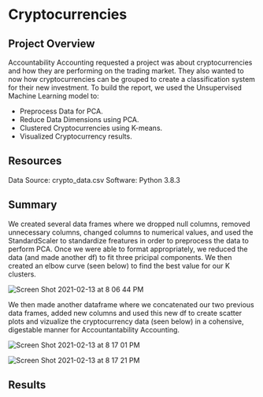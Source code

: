 # Cryptocurrencies

## Project Overview
 Accountability Accounting requested a project was about cryptocurrencies and how they are performing on the trading market. They also wanted to now how cryptocurrencies can be grouped to create a classification system for their new investment. To build the report, we used the Unsupervised Machine Learning model to:
 
 - Preprocess Data for PCA.
 - Reduce Data Dimensions using PCA. 
 - Clustered Cryptocurrencies using K-means.
 - Visualized Cryptocurrency results. 
 
 ## Resources
 Data Source: crypto_data.csv
 Software: Python 3.8.3
 
 ## Summary
We created several data frames where we dropped null columns, removed unnecessary columns, changed columns to numerical values, and used the StandardScaler to standardize freatures in order to preprocess the data to perform PCA. Once we were able to format appropriately, we reduced the data (and made another df) to fit three pricipal components. We then created an elbow curve (seen below) to find the best value for our K clusters. 

![Screen Shot 2021-02-13 at 8 06 44 PM](https://user-images.githubusercontent.com/71476009/107866467-01f4a900-6e37-11eb-85b8-1d8903852e07.png)

We then made another dataframe where we concatenated our two previous data frames, added new columns and used this new df to create scatter plots and vizualize the cryptocurrency data (seen below) in a cohensive, digestable manner for Accountantability Accounting.

![Screen Shot 2021-02-13 at 8 17 01 PM](https://user-images.githubusercontent.com/71476009/107866632-7da32580-6e38-11eb-8fc3-65625f08c2c0.png)

![Screen Shot 2021-02-13 at 8 17 21 PM](https://user-images.githubusercontent.com/71476009/107866637-8b58ab00-6e38-11eb-86d2-53ad05fe11f4.png)

## Results

 

